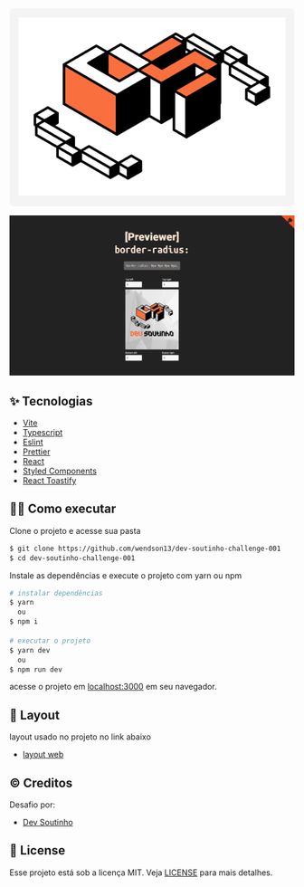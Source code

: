 <div style="width: fit-content; padding: 1rem; border-radius: .5rem; margin-bottom: 1rem; background: #F4F4F4">
  <img src="public/logo.svg" />
</div>

![Cover](.github/cover.png)

## ✨ Tecnologias

- [Vite](https://vitejs.dev/)
- [Typescript](https://www.typescriptlang.org/)
- [Eslint](https://eslint.org/)
- [Prettier](https://prettier.io/)
- [React](https://reactjs.org/)
- [Styled Components](https://styled-components.com/)
- [React Toastify](https://github.com/fkhadra/react-toastify)

## 🧑‍💻 Como executar

Clone o projeto e acesse sua pasta

```bash
$ git clone https://github.com/wendson13/dev-soutinho-challenge-001
$ cd dev-soutinho-challenge-001
```

Instale as dependências e execute o projeto com yarn ou npm

```bash
# instalar dependências
$ yarn
  ou
$ npm i

# executar o projeto
$ yarn dev
  ou
$ npm run dev
```

acesse o projeto em [localhost:3000](http://localhost:3000) em seu navegador.

## 📌 Layout

layout usado no projeto no link abaixo

- [layout web](https://www.figma.com/file/b41oNs9Pmuz1MFWKH79zfa/%23001---CSS-Preview%3A-Border-Radius?node-id=0%3A1)

## ©️ Creditos

Desafio por:

- [Dev Soutinho](https://devsoutinho.notion.site/CSS-Preview-Border-Radius-DevSoutinhoChallenges-14fd017db675495b81ce5cd5f68981f0)

## 📝 License

Esse projeto está sob a licença MIT. Veja [LICENSE](LICENSE) para mais detalhes.
